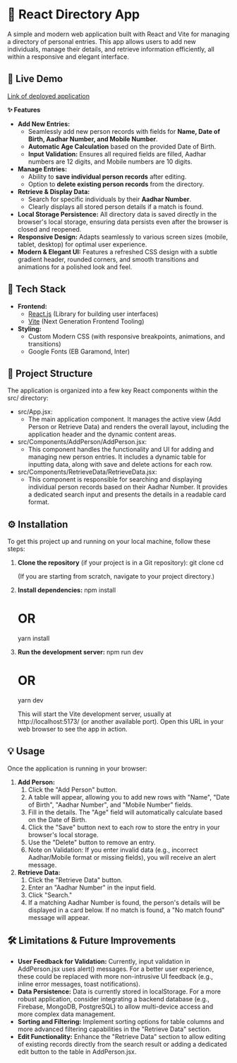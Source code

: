 ﻿# **📂 React Directory App**
A simple and modern web application built with React and Vite for managing a directory of personal entries. This app allows users to add new individuals, manage their details, and retrieve information efficiently, all within a responsive and elegant interface.
## **🚀 Live Demo**
[Link of deployed application](https://directory-app-eosin.vercel.app/)

**✨ Features**

- **Add New Entries:**
  - Seamlessly add new person records with fields for **Name, Date of Birth, Aadhar Number, and Mobile Number**.
  - **Automatic Age Calculation** based on the provided Date of Birth.
  - **Input Validation:** Ensures all required fields are filled, Aadhar numbers are 12 digits, and Mobile numbers are 10 digits.
- **Manage Entries:**
  - Ability to **save individual person records** after editing.
  - Option to **delete existing person records** from the directory.
- **Retrieve & Display Data:**
  - Search for specific individuals by their **Aadhar Number**.
  - Clearly displays all stored person details if a match is found.
- **Local Storage Persistence:** All directory data is saved directly in the browser's local storage, ensuring data persists even after the browser is closed and reopened.
- **Responsive Design:** Adapts seamlessly to various screen sizes (mobile, tablet, desktop) for optimal user experience.
- **Modern & Elegant UI:** Features a refreshed CSS design with a subtle gradient header, rounded corners, and smooth transitions and animations for a polished look and feel.
## **🚀 Tech Stack**
- **Frontend:**
  - [React.js](https://react.dev/) (Library for building user interfaces)
  - [Vite](https://vitejs.dev/) (Next Generation Frontend Tooling)
- **Styling:**
  - Custom Modern CSS (with responsive breakpoints, animations, and transitions)
  - Google Fonts (EB Garamond, Inter)
## **📁 Project Structure**
The application is organized into a few key React components within the src/ directory:

- src/App.jsx:
  - The main application component. It manages the active view (Add Person or Retrieve Data) and renders the overall layout, including the application header and the dynamic content areas.
- src/Components/AddPerson/AddPerson.jsx:
  - This component handles the functionality and UI for adding and managing new person entries. It includes a dynamic table for inputting data, along with save and delete actions for each row.
- src/Components/RetrieveData/RetrieveData.jsx:
  - This component is responsible for searching and displaying individual person records based on their Aadhar Number. It provides a dedicated search input and presents the details in a readable card format.
## **⚙️ Installation**
To get this project up and running on your local machine, follow these steps:

1. **Clone the repository** (if your project is in a Git repository):
   git clone <your-repository-url>
   cd <your-project-folder>

   (If you are starting from scratch, navigate to your project directory.)
1. **Install dependencies:**
   npm install
   # OR
   yarn install
1. **Run the development server:**
   npm run dev
   # OR
   yarn dev

   This will start the Vite development server, usually at http://localhost:5173/ (or another available port). Open this URL in your web browser to see the app in action.
## **💡 Usage**
Once the application is running in your browser:

1. **Add Person:**
   1. Click the "Add Person" button.
   1. A table will appear, allowing you to add new rows with "Name", "Date of Birth", "Aadhar Number", and "Mobile Number" fields.
   1. Fill in the details. The "Age" field will automatically calculate based on the Date of Birth.
   1. Click the "Save" button next to each row to store the entry in your browser's local storage.
   1. Use the "Delete" button to remove an entry.
   1. Note on Validation: If you enter invalid data (e.g., incorrect Aadhar/Mobile format or missing fields), you will receive an alert message.
1. **Retrieve Data:**
   1. Click the "Retrieve Data" button.
   1. Enter an "Aadhar Number" in the input field.
   1. Click "Search."
   1. If a matching Aadhar Number is found, the person's details will be displayed in a card below. If no match is found, a "No match found" message will appear.
## **🛠️ Limitations & Future Improvements**
- **User Feedback for Validation:** Currently, input validation in AddPerson.jsx uses alert() messages. For a better user experience, these could be replaced with more non-intrusive UI feedback (e.g., inline error messages, toast notifications).
- **Data Persistence:** Data is currently stored in localStorage. For a more robust application, consider integrating a backend database (e.g., Firebase, MongoDB, PostgreSQL) to allow multi-device access and more complex data management.
- **Sorting and Filtering:** Implement sorting options for table columns and more advanced filtering capabilities in the "Retrieve Data" section.
- **Edit Functionality:** Enhance the "Retrieve Data" section to allow editing of existing records directly from the search result or adding a dedicated edit button to the table in AddPerson.jsx.
